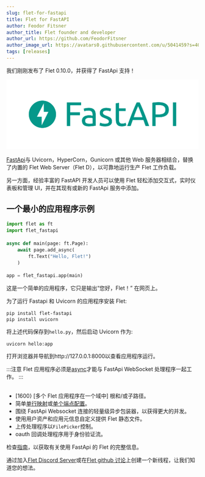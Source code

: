 ```yaml
---
slug: flet-for-fastapi
title: Flet for FastAPI
author: Feodor Fitsner
author_title: Flet founder and developer
author_url: https://github.com/FeodorFitsner
author_image_url: https://avatars0.githubusercontent.com/u/5041459?s=400&v=4
tags: [releases]
---
```


我们刚刚发布了 Flet 0.10.0，并获得了 FastApi 支持！

<img src="/img/blog/fastapi/fastapi-logo-teal.png" className="screenshot-60" />

[FastApi](https://fastapi.tiangolo.com/)与 Uvicorn，HyperCorn，Gunicorn 或其他 Web 服务器相结合，替换了内置的 Flet Web Server（Flet D），以可靠地运行生产 Flet 工作负载。

另一方面，经验丰富的 FastAPI 开发人员可以使用 Flet 轻松添加交互式，实时仪表板和管理 UI，并在其现有或新的 FastApi 服务中添加。

## 一个最小的应用程序示例

```python
import flet as ft
import flet_fastapi

async def main(page: ft.Page):
    await page.add_async(
        ft.Text("Hello, Flet!")
    )

app = flet_fastapi.app(main)
```

这是一个简单的应用程序，它只是输出“您好，Flet！” 在网页上。

为了运行 Fastapi 和 Uvicorn 的应用程序安装 Flet:

```
pip install flet-fastapi
pip install uvicorn
```

将上述代码保存到`hello.py`，然后启动 Uvicorn 作为:

```
uvicorn hello:app
```

打开浏览器并导航到http://127.0.0.1:8000以查看应用程序运行。

:::注意
Flet 应用程序必须是[async](/docs/guides/python/async-apps)才能与 FastApi WebSocket 处理程序一起工作。
:::

##

- [1600} [多个 Flet 应用程序在一个域中] 根和/或子路径。
- 简单[单行映射](/docs/guides/python/deploying-web-app/running-flet-with-fastapi#how-it-works)或[单个端点配置](/docs/guides/python/deploying-web-app/running-flet-with-fastapi#configuring-individual-flet-endpoints)。
- 围绕 FastApi Websocket 连接的轻量级异步包装器，以获得更大的并发。
- 使用用户资产和应用元信息自定义提供 Flet 静态文件。
- 上传处理程序以`FilePicker`控制。
- oauth 回调处理程序用于身份验证流。

检查[指南](/docs/guides/python/deploying-web-app/running-flet-with-fastapi)，以获取有关使用 FastApi 的 Flet 的完整信息。

通过加入[Flet Discord Server](https://discord.gg/dzWXP8SHG8)或在[Flet github 讨论](https://github.com/flet-dev/flet/discussions)上创建一个新线程，让我们知道您的想法。
